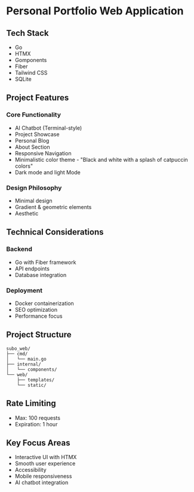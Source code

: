 
# Personal Portfolio Web Application

## Tech Stack
- Go
- HTMX
- Gomponents
- Fiber
- Tailwind CSS
- SQLite

## Project Features

### Core Functionality
- AI Chatbot (Terminal-style)
- Project Showcase
- Personal Blog
- About Section
- Responsive Navigation
- Minimalistic color theme - "Black and white with a splash of catpuccin colors"
- Dark mode and light Mode

### Design Philosophy
- Minimal design
- Gradient & geometric elements
- Aesthetic

## Technical Considerations

### Backend
- Go with Fiber framework
- API endpoints
- Database integration

### Deployment
- Docker containerization
- SEO optimization
- Performance focus

## Project Structure
```
subo_web/
├── cmd/
│   └── main.go
├── internal/
│   └── components/
└── web/
    ├── templates/
    └── static/
```

## Rate Limiting
- Max: 100 requests
- Expiration: 1 hour

## Key Focus Areas
- Interactive UI with HTMX
- Smooth user experience
- Accessibility
- Mobile responsiveness
- AI chatbot integration
